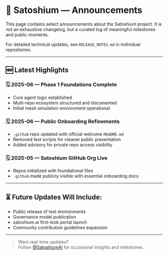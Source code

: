 # 📣 Satoshium — Announcements

This page contains select announcements about the Satoshium project. It is not an exhaustive changelog, but a curated log of meaningful milestones and public moments.

For detailed technical updates, see `RELEASE_NOTES.md` in individual repositories.

---

## 🆕 Latest Highlights

### 🗓️ 2025-06 — Phase 1 Foundations Complete
- Core agent logic established  
- Multi-repo ecosystem structured and documented  
- Initial mesh simulation environment operational

### 🗓️ 2025-06 — Public Onboarding Refinements
- `.github` repo updated with official welcome `README.md`  
- Removed test scripts for cleaner public presentation  
- Added advisory for private repo access visibility

### 🗓️ 2025-05 — Satoshium GitHub Org Live
- Repos initialized with foundational files  
- `.github` made publicly visible with essential onboarding docs

---

## ⏳ Future Updates Will Include:

- Public release of test environments  
- Governance model publication  
- satoshium.ai first-look portal launch  
- Community contribution guidelines expansion

---

> Want real-time updates?  
> Follow [@SatoshiumAI](https://twitter.com/satoshiumAI) for occasional insights and milestones.
